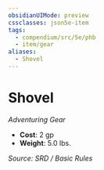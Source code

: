 ```yaml
---
obsidianUIMode: preview
cssclasses: json5e-item
tags:
  - compendium/src/5e/phb
  - item/gear
aliases:
  - Shovel
---
```

# Shovel
*Adventuring Gear*  

- **Cost**: 2 gp
- **Weight**: 5.0 lbs.

*Source: SRD / Basic Rules*